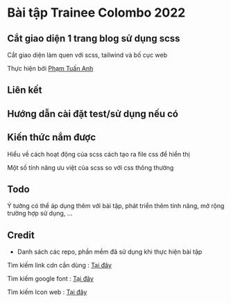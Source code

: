 # Bài tập Trainee Colombo 2022

## Cắt giao diện 1 trang blog sử dụng scss
Cắt giao diện làm quen với scss, tailwind và bố cục web

Thực hiện bởi [Phạm Tuấn Anh](https://github.com/TuanAnh0907)

## Liên kết

## Hướng dẫn cài đặt test/sử dụng nếu có

## Kiến thức nắm được

Hiểu về cách hoạt động của scss cách tạo ra file css để hiển thị

Một số tính năng ưu việt của scss so với css thông thường

## Todo

Ý tưởng có thể áp dụng thêm với bài tập, phát triển thêm tính năng, mở rộng trường hợp sử dụng, ...

## Credit

- Danh sách các repo, phần mềm đã sử dụng khi thực hiện bài tập

Tìm kiếm link cdn cần dùng : [Tại đây](https://cdnjs.com)

Tìm kiếm google font : [Tại đây](https://fonts.google.com)

Tìm kiếm Icon web : [Tại đây](https://fontawesome.com/)
